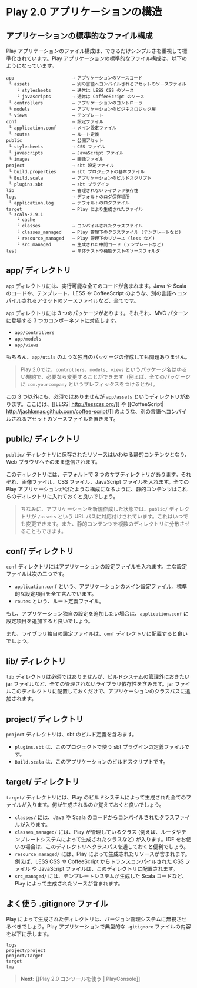 <!--
# Anatomy of a Play 2.0 application
-->
# Play 2.0 アプリケーションの構造

<!--
## The standard application layout
-->
## アプリケーションの標準的なファイル構成

<!--
The layout of a Play application is standardized to keep things as simple as possible. A standard Play application looks like this:
-->
Play アプリケーションのファイル構成は、できるだけシンプルさを重視して標準化されています。Play アプリケーションの標準的なファイル構成は、以下のようになっています。

<!--
```
app                      → Application sources
 └ assets                → Compiled asset sources
    └ stylesheets        → Typically LESS CSS sources
    └ javascripts        → Typically CoffeeScript sources
 └ controllers           → Application controllers
 └ models                → Application business layer
 └ views                 → Templates
conf                     → Configurations files
 └ application.conf      → Main configuration file
 └ routes                → Routes definition
public                   → Public assets
 └ stylesheets           → CSS files
 └ javascripts           → Javascript files
 └ images                → Image files
project                  → sbt configuration files
 └ build.properties      → Marker for sbt project
 └ Build.scala           → Application build script
 └ plugins.sbt           → sbt plugins
lib                      → Unmanaged libraries dependencies
logs                     → Standard logs folder
 └ application.log       → Default log file
target                   → Generated stuff
 └ scala-2.9.1              
    └ cache              
    └ classes            → Compiled class files
    └ classes_managed    → Managed class files (templates, ...)
    └ resource_managed   → Managed resources (less, ...)
    └ src_managed        → Generated sources (templates, ...)
```
-->

```
app                      → アプリケーションのソースコード
 └ assets                → 別の言語へコンパイルされるアセットのソースファイル
    └ stylesheets        → 通常は LESS CSS のソース
    └ javascripts        → 通常は CoffeeScript のソース
 └ controllers           → アプリケーションのコントローラ
 └ models                → アプリケーションのビジネスロジック層
 └ views                 → テンプレート
conf                     → 設定ファイル
 └ application.conf      → メイン設定ファイル
 └ routes                → ルート定義
public                   → 公開アセット
 └ stylesheets           → CSS ファイル
 └ javascripts           → JavaScript ファイル
 └ images                → 画像ファイル
project                  → sbt 設定ファイル
 └ build.properties      → sbt プロジェクトの基本ファイル
 └ Build.scala           → アプリケーションのビルドスクリプト
 └ plugins.sbt           → sbt プラグイン
lib                      → 管理されないライブラリ依存性
logs                     → デフォルトのログ保存場所
 └ application.log       → デフォルトのログファイル
target                   → Play により生成されたファイル
 └ scala-2.9.1              
    └ cache              
    └ classes            → コンパイルされたクラスファイル
    └ classes_managed    → Play 管理下のクラスファイル (テンプレートなど)
    └ resource_managed   → Play 管理下のリソース (less など)
    └ src_managed        → 生成された中間コード (テンプレートなど)
test                     → 単体テストや機能テストのソースフォルダ
```

<!--
## The app/ directory
-->
## app/ ディレクトリ

<!--
The `app` directory contains all executable artifacts: Java and Scala source code, templates and compiled assets’ sources.
-->
`app` ディレクトリには、実行可能な全てのコードが含まれます。Java や Scala のコードや、テンプレート、LESS や CoffeeScript のような、別の言語へコンパイルされるアセットのソースファイルなど、全てです。

<!--
There are three standard packages in the `app` directory, one for each component of the MVC architectural pattern: 
-->
`app` ディレクトリには 3 つのパッケージがあります。それぞれ、MVC パターンに登場する 3 つのコンポーネントに対応します。

- `app/controllers`
- `app/models`
- `app/views`

<!--
You can of course add your own packages, for example an `app/utils` package.
-->
もちろん、`app/utils` のような独自のパッケージの作成しても問題ありません。

<!--
> Note that in Play 2.0, the controllers, models and views package name conventions are now just that and can be changed if needed (such as prefixing everything with `com.yourcompany`).
-->
> Play 2.0では、`controllers`、`models`、`views` というパッケージ名はゆるい規約で、必要なら変更することができます（例えば、全てのパッケージに `com.yourcompany` というプレフィックスをつけるとか）。

<!--
There is also an optional directory called `app/assets` for compiled assets such as [[LESS sources | http://lesscss.org/]] and [[CoffeeScript sources | http://jashkenas.github.com/coffee-script/]].
-->
この 3 つ以外にも、必須ではありませんが `app/assets` というディレクトリがあります。ここには、[[LESS| http://lesscss.org/]] や [[CoffeeScript| http://jashkenas.github.com/coffee-script/]] のような、別の言語へコンパイルされるアセットのソースファイルを置きます。

<!--
## The public/ directory
-->
## public/ ディレクトリ

<!--
Resources stored in the `public` directory are static assets that are served directly by the Web server.
-->
`public/` ディレクトリに保存されたリソースはいわゆる静的コンテンツとなり、Web ブラウザへそのまま送信されます。

<!--
This directory is split into three standard sub-directories for images, CSS stylesheets and JavaScript files. You should organize your static assets like this to keep all Play applications consistent.
-->
このディレクトリには、デフォルトで 3 つのサブディレクトリがあります。それぞれ、画像ファイル、CSS ファイル、JavaScript ファイルを入れます。全ての Play アプリケーションが似たような構成になるように、静的コンテンツはこれらのディレクトリに入れておくと良いでしょう。

<!--
> In a newly-created application, the `/public` directory is mapped to the `/assets` URL path, but you can easily change that, or even use several directories for your static assets.
-->
> ちなみに、アプリケーションを新規作成した状態では、`public/` ディレクトリが `/assets` という URL パスに対応付けされています。これはいつでも変更できます。また、静的コンテンツを複数のディレクトリに分散させることもできます。

<!--
## The conf/ directory
-->
## conf/ ディレクトリ

<!--
The `conf` directory contains the application’s configuration files. There are two main configuration files:
-->
`conf` ディレクトリにはアプリケーションの設定ファイルを入れます。主な設定ファイルは次の二つです。

<!--
- `application.conf`, the main configuration file for the application, which contains standard configuration parameters
- `routes`, the routes definition file.
-->
- `application.conf` という、アプリケーションのメイン設定ファイル。標準的な設定項目を全て含んでいます。
- `routes` という、ルート定義ファイル。

<!--
If you need to add configuration options that are specific to your application, it’s a good idea to add more options to the `application.conf` file.
-->
もし、アプリケーション独自の設定を追加したい場合は、`application.conf` に設定項目を追加すると良いでしょう。

<!--
If a library needs a specific configuration file, try to file it under the `conf` directory.
-->
また、ライブラリ独自の設定ファイルは、`conf` ディレクトリに配置すると良いでしょう。

<!--
## The lib/ directory
-->
## lib/ ディレクトリ

<!--
The `lib` directory is optional and contains unmanaged library dependencies, ie. all JAR files you want to manually manage outside the build system. Just drop any JAR files here and they will be added to your application classpath.
-->
`lib` ディレクトリは必須ではありませんが、ビルドシステムの管理外におきたい jar ファイルなど、全ての管理されないライブラリ依存性を含みます。jar ファイルこのディレクトリに配置しておくだけで、アプリケーションのクラスパスに追加されます。

<!--
## The project/ directory
-->
## project/ ディレクトリ

<!--
The `project` directory contains the sbt build definitions:
-->
`project` ディレクトリは、sbt のビルド定義を含みます。

<!--
- `plugins.sbt` defines sbt plugins used by this project
- `Build.scala` defines your application build script.
-->
- `plugins.sbt` は、このプロジェクトで使う sbt プラグインの定義ファイルです。
- `Build.scala` は、このアプリケーションのビルドスクリプトです。

<!--
## The target/ directory
-->
## target/ ディレクトリ

<!--
The `target` directory contains everything generated by the build system. It can be useful to know what is generated here.
-->
`target/` ディレクトリには、Play のビルドシステムによって生成された全てのファイルが入ります。何が生成されるのか覚えておくと良いでしょう。

<!--
- `classes/` contains all compiled classes (from both Java and Scala sources).
- `classes_managed/` contains only the classes that are managed by the framework (such as the classes generated by the router or the template system). It can be useful to add this class folder as an external class folder in your IDE project.
- `resource_managed/` contains generated resources, typically compiled assets such as LESS CSS and CoffeeScript compilation results.
- `src_managed/` contains generated sources, such as the Scala sources generated by the template system.
-->
- `classes/` には、Java や Scala のコードからコンパイルされたクラスファイルが入ります。
- `classes_managed/` には、Play が管理しているクラス (例えば、ルータやテンプレートシステムによって生成されたクラスなど) が入ります。IDE をお使いの場合は、このディレクトリへクラスパスを通しておくと便利でしょう。
- `resource_managed/` には、Play によって生成されたリソースが含まれます。例えば、LESS CSS や CoffeeScript からトランスコンパイルされた CSS ファイル や JavaScript ファイルは、このディレクトリに配置されます。
- `src_managed/` には、テンプレートシステムが生成した Scala コードなど、Play によって生成されたソースが含まれます。

<!--
## Typical .gitignore file
-->
## よく使う .gitignore ファイル

<!--
Generated folders should be ignored by your version control system. Here is the typical `.gitignore` file for a Play application:
-->
Play によって生成されたディレクトリは、バージョン管理システムに無視させるべきでしょう。Play アプリケーションで典型的な `.gitignore` ファイルの内容を以下に示します。

```txt
logs
project/project
project/target
target
tmp
```

<!--
> **Next:** [[Using the Play 2.0 console | PlayConsole ]]
-->
> **Next:** [[Play 2.0 コンソールを使う | PlayConsole]]